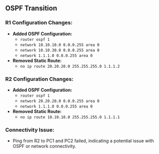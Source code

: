 ## OSPF Transition

### R1 Configuration Changes:
- **Added OSPF Configuration:**
  - `router ospf 1`
  - `network 10.10.10.0 0.0.0.255 area 0`
  - `network 10.10.30.0 0.0.0.255 area 0`
  - `network 1.1.1.0 0.0.0.255 area 0`
- **Removed Static Route:**
  - `no ip route 20.20.20.0 255.255.255.0 1.1.1.2`

### R2 Configuration Changes:
- **Added OSPF Configuration:**
  - `router ospf 1`
  - `network 20.20.20.0 0.0.0.255 area 0`
  - `network 1.1.1.0 0.0.0.255 area 0`
- **Removed Static Route:**
  - `no ip route 10.10.10.0 255.255.255.0 1.1.1.1`

### Connectivity Issue:
- Ping from R2 to PC1 and PC2 failed, indicating a potential issue with OSPF or network connectivity.
